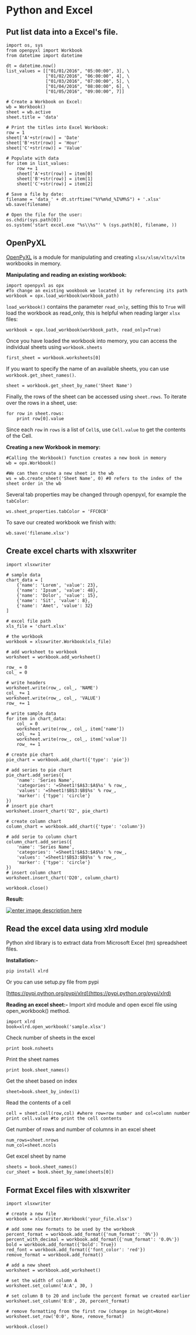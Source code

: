 # Python and Excel



## Put list data into a Excel's file.


```
import os, sys
from openpyxl import Workbook
from datetime import datetime

dt = datetime.now()
list_values = [["01/01/2016", "05:00:00", 3], \
               ["01/02/2016", "06:00:00", 4], \
               ["01/03/2016", "07:00:00", 5], \
               ["01/04/2016", "08:00:00", 6], \
               ["01/05/2016", "09:00:00", 7]]

# Create a Workbook on Excel:
wb = Workbook()
sheet = wb.active
sheet.title = 'data'

# Print the titles into Excel Workbook:
row = 1
sheet['A'+str(row)] = 'Date'
sheet['B'+str(row)] = 'Hour'
sheet['C'+str(row)] = 'Value'

# Populate with data
for item in list_values:
    row += 1
    sheet['A'+str(row)] = item[0]
    sheet['B'+str(row)] = item[1]
    sheet['C'+str(row)] = item[2]

# Save a file by date:
filename = 'data_' + dt.strftime("%Y%m%d_%I%M%S") + '.xlsx'
wb.save(filename)

# Open the file for the user:
os.chdir(sys.path[0])
os.system('start excel.exe "%s\\%s"' % (sys.path[0], filename, ))

```



## OpenPyXL


[OpenPyXL](http://openpyxl.readthedocs.io/en/default/) is a module for manipulating and creating `xlsx/xlsm/xltx/xltm` workbooks in memory.

**Manipulating and reading an existing workbook:**

```
import openpyxl as opx
#To change an existing wookbook we located it by referencing its path
workbook = opx.load_workbook(workbook_path)

```

`load_workbook()` contains the parameter `read_only`, setting this to `True` will load the workbook as read_only, this is helpful when reading larger `xlsx` files:

```
workbook = opx.load_workbook(workbook_path, read_only=True)

```

Once you have loaded the workbook into memory, you can access the individual sheets using `workbook.sheets`

```
first_sheet = workbook.worksheets[0]

```

If you want to specify the name of an available sheets, you can use `workbook.get_sheet_names()`.

```
sheet = workbook.get_sheet_by_name('Sheet Name')

```

Finally, the rows of the sheet can be accessed using `sheet.rows`.  To iterate over the rows in a sheet, use:

```
for row in sheet.rows:
    print row[0].value

```

Since each `row` in `rows` is a list of `Cell`s, use `Cell.value` to get the contents of the Cell.

**Creating a new Workbook in memory:**

```
#Calling the Workbook() function creates a new book in memory
wb = opx.Workbook()

#We can then create a new sheet in the wb
ws = wb.create_sheet('Sheet Name', 0) #0 refers to the index of the sheet order in the wb

```

Several tab properties may be changed through openpyxl, for example the `tabColor`:

```
ws.sheet_properties.tabColor = 'FFC0CB'

```

To save our created workbook we finish with:

```
wb.save('filename.xlsx')

```



## Create excel charts with xlsxwriter


```
import xlsxwriter

# sample data
chart_data = [
    {'name': 'Lorem', 'value': 23},
    {'name': 'Ipsum', 'value': 48},
    {'name': 'Dolor', 'value': 15},
    {'name': 'Sit', 'value': 8},
    {'name': 'Amet', 'value': 32}
]

# excel file path
xls_file = 'chart.xlsx'

# the workbook
workbook = xlsxwriter.Workbook(xls_file)

# add worksheet to workbook
worksheet = workbook.add_worksheet()

row_ = 0
col_ = 0

# write headers
worksheet.write(row_, col_, 'NAME')
col_ += 1
worksheet.write(row_, col_, 'VALUE')
row_ += 1

# write sample data 
for item in chart_data:
    col_ = 0
    worksheet.write(row_, col_, item['name'])
    col_ += 1
    worksheet.write(row_, col_, item['value'])
    row_ += 1

# create pie chart
pie_chart = workbook.add_chart({'type': 'pie'})

# add series to pie chart
pie_chart.add_series({
    'name': 'Series Name',
    'categories': '=Sheet1!$A$3:$A$%s' % row_,
    'values': '=Sheet1!$B$3:$B$%s' % row_,
    'marker': {'type': 'circle'}
})
# insert pie chart
worksheet.insert_chart('D2', pie_chart)

# create column chart
column_chart = workbook.add_chart({'type': 'column'})

# add serie to column chart
column_chart.add_series({
    'name': 'Series Name',
    'categories': '=Sheet1!$A$3:$A$%s' % row_,
    'values': '=Sheet1!$B$3:$B$%s' % row_,
    'marker': {'type': 'circle'}
})
# insert column chart
worksheet.insert_chart('D20', column_chart)

workbook.close()

```

**Result:**

[<img src="http://i.stack.imgur.com/D3sta.png" alt="enter image description here" />](http://i.stack.imgur.com/D3sta.png)



## Read the excel data using xlrd module


Python xlrd library is to extract data from Microsoft Excel (tm) spreadsheet files.

**Installation:-**

```
pip install xlrd

```

Or you can use setup.py file from pypi

[https://pypi.python.org/pypi/xlrd](https://pypi.python.org/pypi/xlrd)

**Reading an excel sheet:-**
Import xlrd module and open excel file using open_workbook() method.

```
import xlrd
book=xlrd.open_workbook('sample.xlsx')

```

Check number of sheets in the excel

```
print book.nsheets

```

Print the sheet names

```
print book.sheet_names()

```

Get the sheet based on index

```
sheet=book.sheet_by_index(1)

```

Read the contents of a cell

```
cell = sheet.cell(row,col) #where row=row number and col=column number
print cell.value #to print the cell contents

```

Get number of rows and number of columns in an excel sheet

```
num_rows=sheet.nrows
num_col=sheet.ncols

```

Get excel sheet by name

```
sheets = book.sheet_names()
cur_sheet = book.sheet_by_name(sheets[0])

```



## Format Excel files with xlsxwriter


```
import xlsxwriter

# create a new file 
workbook = xlsxwriter.Workbook('your_file.xlsx')

# add some new formats to be used by the workbook 
percent_format = workbook.add_format({'num_format': '0%'})
percent_with_decimal = workbook.add_format({'num_format': '0.0%'})
bold = workbook.add_format({'bold': True})
red_font = workbook.add_format({'font_color': 'red'})
remove_format = workbook.add_format()

# add a new sheet 
worksheet = workbook.add_worksheet() 

# set the width of column A 
worksheet.set_column('A:A', 30, )

# set column B to 20 and include the percent format we created earlier 
worksheet.set_column('B:B', 20, percent_format)

# remove formatting from the first row (change in height=None) 
worksheet.set_row('0:0', None, remove_format)

workbook.close()

```

